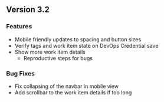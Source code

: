 ## Version 3.2
### Features
- Mobile friendly updates to spacing and button sizes
- Verify tags and work item state on DevOps Credential save
- Show more work item details
  - Reproductive steps for bugs

### Bug Fixes
- Fix collapsing of the navbar in mobile view
- Add scrollbar to the work item details if too long